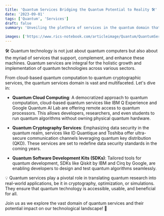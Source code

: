 ```yaml
---
title: 'Quantum Services Bridging the Quantum Potential to Reality 🛠️'
date: '2023-09-01'
tags: ['Quantum', 'Services']
draft: false
summary: 'Unveiling the plethora of services in the quantum domain that are making quantum tech accessible and impactful!'

images: ['https://www.rics-notebook.com/articleimage/Quantum/QuantumServices.webp']
---
```


🛠️ Quantum technology is not just about quantum computers but also about the myriad of services that support, complement, and enhance these machines. Quantum services are integral for the holistic growth and implementation of quantum technologies across various sectors.

From cloud-based quantum computation to quantum cryptographic services, the quantum services domain is vast and multifaceted. Let's dive in:

- **Quantum Cloud Computing**: A democratized approach to quantum computation, cloud-based quantum services like IBM Q Experience and Google Quantum AI Lab are offering remote access to quantum processors. This allows developers, researchers, and even students to run quantum algorithms without owning physical quantum hardware.

- **Quantum Cryptography Services**: Emphasizing data security in the quantum realm, services like ID Quantique and Toshiba offer ultra-secure communication channels leveraging quantum key distribution (QKD). These services are set to redefine data security standards in the coming years.

- **Quantum Software Development Kits (SDKs)**: Tailored tools for quantum development, SDKs like Qiskit by IBM and Cirq by Google, are enabling developers to design and test quantum algorithms seamlessly.

💡 Quantum services play a pivotal role in translating quantum research into real-world applications, be it in cryptography, optimization, or simulations. They ensure that quantum technology is accessible, usable, and beneficial for all.

Join us as we explore the vast domain of quantum services and their potential impact on our technological landscape! 🌌
